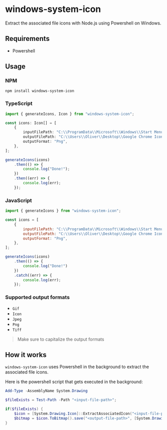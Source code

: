 # windows-system-icon

Extract the associated file icons with Node.js using Powershell on Windows.

## Requirements

* Powershell

## Usage

### NPM

```
npm install windows-system-icon
```

### TypeScript

``` typescript
import { generateIcons, Icon } from "windows-system-icon";

const icons: Icon[] = [
    {
        inputFilePath: "C:\\ProgramData\\Microsoft\\Windows\\Start Menu\\Programs\\Google Chrome.lnk",
        outputFilePath: "C:\\Users\\Oliver\\Desktop\\Google Chrome Icon.png",
        outputFormat: "Png",
    },
];

generateIcons(icons)
    .then(() => {
        console.log("Done!");
    })
    .then((err) => {
        console.log(err);
    });
```

### JavaScript
``` javascript
import { generateIcons } from "windows-system-icon";

const icons = [
    {
        inputFilePath: "C:\\ProgramData\\Microsoft\\Windows\\Start Menu\\Programs\\Google Chrome.lnk",
        outputFilePath: "C:\\Users\\Oliver\\Desktop\\Google Chrome Icon.png",
        outputFormat: "Png",
    },
];

generateIcons(icons)
    .then(() => {
        console.log("Done!")
    })
    .catch((err) => {
        console.log(err);
    });

```

### Supported output formats

* `Gif`
* `Icon`
* `Jpeg`
* `Png`
* `Tiff`

> Make sure to capitalize the output formats

## How it works

`windows-system-icon` uses Powershell in the background to extract the associated file icons.

Here is the powershell script that gets executed in the background: 

``` powershell
Add-Type -AssemblyName System.Drawing

$fileExists = Test-Path -Path "<input-file-path>";

if($fileExists) {
    $icon = [System.Drawing.Icon]::ExtractAssociatedIcon("<input-file-path>");
    $bitmap = $icon.ToBitmap().save("<output-file-path>", [System.Drawing.Imaging.ImageFormat]::<output-format>); 
}
```